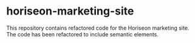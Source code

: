 # horiseon-marketing-site
This repository contains refactored code for the Horiseon marketing site. The code has been refactored to include semantic elements. 

